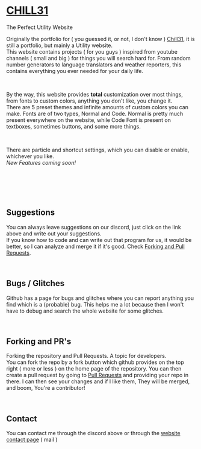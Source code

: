 # [CHILL31](https://chill31.github.io)
<span>The Perfect Utility Website</span>

Originally the portfolio for ( you guessed it, or not, I don't know ) [Chill31](https://discord.gg/xSvc2kQezt), it is still a portfolio, but mainly a Utility website. <br>
This website contains projects ( for you guys ) inspired from youtube channels ( small and big ) for things you will search hard for. From random number generators to language translators and weather reporters, this contains everything you ever needed for your daily life.

<br>

By the way, this website provides **total** customization over most things, from fonts to custom colors, anything you don't like, you change it. <br>
There are 5 preset themes and infinite amounts of custom colors you can make. Fonts are of two types, Normal and Code. Normal is pretty much present everywhere on the website, while Code Font is present on textboxes, sometimes buttons, and some more things.

<br>

There are particle and shortcut settings, which you can disable or enable, whichever you like.
<br>
*New Features coming soon!*


<br>
<br>
<br>
<br>

## Suggestions
You can always leave suggestions on our discord, just click on the link above and write out your suggestions. <br>
If you know how to code and can write out that program for us, it would be better, so I can analyze and merge it if it's good.
Check [Forking and Pull Requests](#forks-and-prs).

<br>

## Bugs / Glitches
Github has a page for bugs and glitches where you can report anything you find which is a (probable) bug. This helps me a lot because then I won't have to debug and search the whole website for some glitches.

<br>

## Forking and PR's
Forking the repository and Pull Requests. A topic for developers. <br>
You can fork the repo by a fork button which github provides on the top right ( more or less ) on the home page of the repository.
You can then create a pull request by going to [Pull Requests](https://github.com/chill31/chill31.github.io/pulls) and providing your repo in there.
I can then see your changes and if I like them, They will be merged, and boom, You're a contributor!

<br>

## Contact
You can contact me through the discord above or through the [website contact page](https://chill31.github.io/#contact) ( mail )
